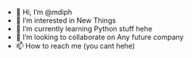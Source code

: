 - 👋 Hi, I’m @mdiph
- 👀 I’m interested in New Things
- 🌱 I’m currently learning Python stuff hehe
- 💞️ I’m looking to collaborate on Any future company
- 📫 How to reach me (you cant hehe)

<!---
mdiph/mdiph is a ✨ special ✨ repository because its `README.md` (this file) appears on your GitHub profile.
You can click the Preview link to take a look at your changes.
--->
